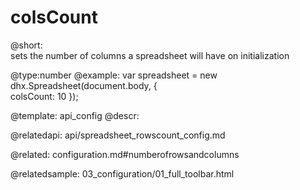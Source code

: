 colsCount
============

@short:  
	sets the number of columns a spreadsheet will have on initialization
	

@type:number 
@example:
var spreadsheet = new dhx.Spreadsheet(document.body, {			
	colsCount: 10
});


@template:	api_config
@descr:


@relatedapi:
api/spreadsheet_rowscount_config.md

@related:
configuration.md#numberofrowsandcolumns

@relatedsample:
03_configuration/01_full_toolbar.html